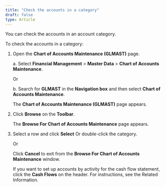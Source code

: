 ```yaml
---
title: "Check the accounts in a category"
draft: false
type: Article
---
```


You can check the accounts in an account category.

To check the accounts in a category:

1. Open the **Chart of Accounts Maintenance (GLMAST)** page.

    a. Select **Financial Management** > **Master Data** > **Chart of Accounts Maintenance**.

    Or

    b. Search for **GLMAST** in the **Navigation box** and then select **Chart of Accounts Maintenance**.

    The **Chart of Accounts Maintenance (GLMAST)** page appears.

2. Click **Browse** on the **Toolbar**.

    The **Browse For Chart of Accounts Maintenance** page appears.

3. Select a row and click **Select** Or double-click the category.

    Or
    
    Click **Cancel** to exit from the **Browse For Chart of Accounts Maintenance** window.

    If you want to set up accounts by activity for the cash flow statement, click the **Cash Flows** on the header. For instructions, see the Related Information.

​